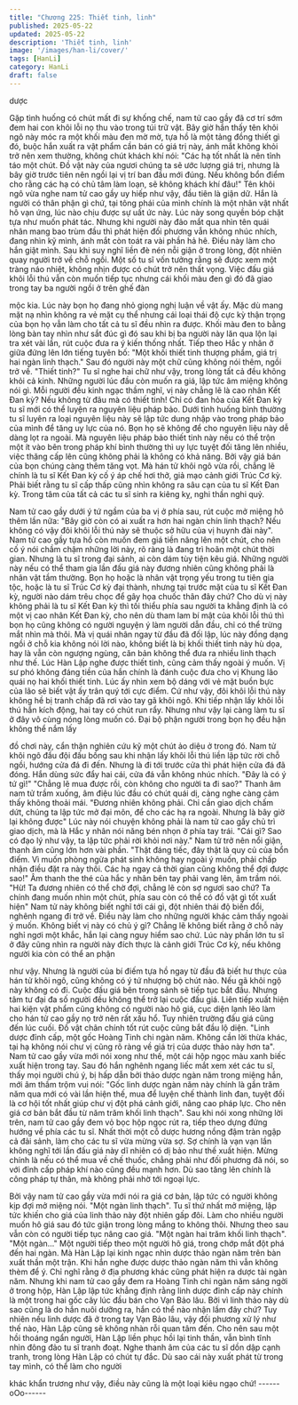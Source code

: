 ```yaml
---
title: "Chương 225: Thiết tinh, linh"
published: 2025-05-22
updated: 2025-05-22
description: 'Thiết tinh, linh'
image: '/images/han-li/cover/'
tags: [HanLi]
category: HanLi
draft: false
---
```


dược

Gặp tình huống có chút mất đi sự khống chế, nam tử cao gầy đã
cơ trí sớm đem hai con khôi lỗi nọ thu vào trong túi trữ vật.
Bây giờ hắn thấy tên khôi ngô này móc ra một khối màu đen mờ
mờ, tựa hồ là một tảng đồng thiết gì đó, buộc hắn xuất ra vật
phẩm cần bán có giá trị này, ánh mắt không khỏi trở nên xem
thường, không chút khách khí nói:
"Các hạ tốt nhất là nên tỉnh táo một chút. Đồ vật này của ngươi
chúng ta sẽ ước lượng giá trị, nhưng là bây giờ trước tiên nên
ngồi lại vị trí ban đầu mới đúng. Nếu không bổn điểm cho rằng
các hạ có chủ tâm làm loạn, sẽ không khách khí đâu!"
Tên khôi ngô vừa nghe nam tử cao gầy uy hiếp như vậy, đầu tiên
là giận dữ.
Hắn là người có thân phận gì chứ, tại tông phái của mình chính là
một nhân vật nhất hô vạn ứng, lúc nào chịu được sự uất ức này.
Lúc này song quyền bóp chặt tựa như muốn phát tác.
Nhưng khi người này đảo mắt qua nhìn tên quái nhân mang bao
trùm đầu thì phát hiện đối phương vẫn không nhúc nhích, đang
nhìn kỹ mình, ánh mắt còn toát ra vài phần hả hê. Điều này làm
cho hắn giật mình. Sau khi suy nghĩ liền đè nén nỗi giận ở trong
lòng, đột nhiên quay người trở về chỗ ngồi.
Một số tu sĩ vốn tưởng rằng sẽ được xem một tràng náo nhiệt,
không nhịn được có chút trở nên thất vọng.
Việc đấu giá khôi lỗi thú vẫn còn muốn tiếp tục nhưng cái khối
màu đen gì đó đã giao trong tay ba người ngồi ở trên ghế đàn

mộc kia. Lúc này bọn họ đang nhỏ giọng nghị luận về vật ấy. Mặc
dù mang mặt nạ nhìn không ra vẻ mặt cụ thể nhưng cái loại thái
độ cực kỳ thận trọng của bọn họ vẫn làm cho tất cả tu sĩ đều nhìn
ra được.
Khối màu đen to bằng lòng bàn tay nhìn như sắt đúc gì đó sau khi
bị ba người này lăn qua lộn lại tra xét vài lần, rút cuộc đưa ra ý
kiến thống nhất. Tiếp theo Hắc y nhân ở giữa đứng lên lớn tiếng
tuyên bố:
"Một khối thiết tinh thượng phẩm, giá trị hai ngàn linh thạch."
Sau đó người này một chữ cũng không nói thêm, ngồi trở về.
"Thiết tinh?"
Tu sĩ nghe hai chữ như vậy, trong lòng tất cả đều không khỏi cả
kinh. Những người lúc đầu còn muốn ra giá, lập tức âm miệng
không nói gì.
Mỗi người đều kinh ngạc thầm nghĩ, vị này chẳng lẽ là cao nhân
Kết Đan kỳ? Nếu không từ đâu mà có thiết tinh!
Chỉ có đan hỏa của Kết Đan kỳ tu sĩ mới có thể luyện ra nguyên
liệu pháp bảo. Dưới tình huống bình thường tu sĩ luyên ra loại
nguyên liệu này sẽ lập tức dung nhập vào trong pháp bảo của
mình để tăng uy lực của nó. Bọn họ sẽ không để cho nguyên liệu
này dễ dàng lọt ra ngoài.
Mà nguyên liệu pháp bảo thiết tinh này nếu có thể trộn một ít vào
bên trong pháp khí bình thường thì uy lực tuyệt đối tăng lên
nhiều, việc thăng cấp lên cũng không phải là không có khả năng.
Bởi vậy giá bán của bọn chúng càng thêm tăng vọt.
Mà hán tử khôi ngô vừa rồi, chẳng lẽ chính là tu sĩ Kết Đan kỳ cố
ý áp chế hơi thở, giả mạo cảnh giới Trúc Cơ kỳ. Phải biết rằng tu
sĩ cấp thấp cũng nhìn không ra sâu cạn của tu sĩ Kết Đan kỳ.
Trong tâm của tất cả các tu sĩ sinh ra kiêng kỵ, nghi thần nghi quỷ.

Nam tử cao gầy dưới ý tứ ngầm của ba vị ở phía sau, rút cuộc
mở miệng hô thêm lần nữa:
"Bây giờ còn có ai xuất ra hơn hai ngàn chín linh thạch? Nếu
không có vậy đôi khôi lỗi thú này sẽ thuộc sở hữu của vị huynh
đài này".
Nam tử cao gầy tựa hồ còn muốn đem giá tiền nâng lên một chút,
cho nên cố ý nói chầm chậm những lời này, rõ ràng là đang trì
hoãn một chút thời gian.
Nhưng là tu sĩ trong đại sảnh, ai còn dám tùy tiện kêu giá.
Những người này nếu có thể tham gia lần đấu giá này đương
nhiên cũng không phải là nhân vật tầm thường. Bọn họ hoặc là
nhân vật trọng yếu trong tu tiên gia tộc, hoặc là tu sĩ Trúc Cơ kỳ
đại thành, nhưng tại trước mặt của tu sĩ Kết Đan kỳ, người nào
dám trêu chọc để gây họa chuốc thân đây chứ?
Cho dù vị này không phải là tu sĩ Kết Đan kỳ thì tối thiểu phía sau
người ta khẳng định là có một vị cao nhân Kết Đan kỳ, cho nên dù
tham lam bí mật của khôi lỗi thú thì bọn họ cũng không có người
nguyện ý làm người dẫn đầu, chỉ có thể trừng mắt nhìn mà thôi.
Mà vị quái nhân ngay từ đầu đã đối lập, lúc này đồng dạng ngồi ở
chỗ kia không nói lời nào, không biết là bị khối thiết tinh này hù
dọa, hay là vẫn còn ngượng ngùng, căn bản không thể đưa ra
nhiều linh thạch như thế.
Lúc Hàn Lập nghe được thiết tinh, cũng cảm thấy ngoài ý muốn.
Vị sư phó không đáng tiền của hắn chính là đánh cuộc đưa cho vị
Khung lão quái nọ hai khối thiết tinh. Lúc ấy nhìn xem bộ dáng với
vẻ mặt buồn bực của lão sẽ biết vật ấy trân quý tới cực điểm.
Cứ như vậy, đôi khôi lỗi thú này không hề bị tranh chấp đã rơi vào
tay gã khôi ngô. Khi tiếp nhận lấy khôi lỗi thú hắn kích động, hai
tay có chút run rẩy.
Nhưng như vậy lại càng làm tu sĩ ở đây vô cùng nóng lòng muốn
có. Đại bộ phận người trong bọn họ đều hận không thể nắm lấy

đồ chơi này, cẩn thận nghiên cứu kỹ một chút ảo diệu ở trong đó.
Nam tử khôi ngô đầu đội đấu bồng sau khi nhận lấy khôi lỗi thú
liền lập tức rời chỗ ngồi, hướng cửa đá đi đến. Nhưng là đi tới
trước cửa thì phát hiện cửa đá đã đóng.
Hắn dùng sức đẩy hai cái, cửa đá vẫn không nhúc nhích.
"Đây là có ý tứ gì!"
"Chẳng lẽ mua được rồi, còn không cho người ta đi sao?" Thanh
âm nam tử trầm xuống, âm điệu lúc đầu có chút quái dị, càng
nghe càng cảm thấy không thoải mái.
"Đương nhiên không phải. Chỉ cần giao dịch chấm dứt, chúng ta
lập tức mở đại môn, để cho các hạ ra ngoài. Nhưng là bây giờ lại
không được" Lúc này nói chuyện không phải là nam tử cao gầy
chủ trì giao dịch, mà là Hắc y nhân nói năng bén nhọn ở phía tay
trái.
"Cái gì? Sao có đạo lý như vậy, ta lập tức phải rời khỏi nơi này."
Nam tử trở nên nổi giận, thanh âm cũng lớn hơn vài phần.
"Thật đáng tiếc, đây thật là quy củ của bổn điếm. Vì muốn phòng
ngừa phát sinh không hay ngoài ý muốn, phải chấp nhận điều đặt
ra này thôi. Các hạ ngay cả thời gian cũng không thể đợi được
sao!" Âm thanh the thé của hắc y nhân bên tay phải vang lên, âm
trầm nói.
"Hừ! Ta đương nhiên có thể chờ đợi, chẳng lẽ còn sợ ngươi sao
chứ? Ta chính đang muốn nhìn một chút, phía sau còn có thể có
đồ vật gì tốt xuất hiện" Nam tử này không biết nghĩ tới cái gì, đột
nhiên thái độ biến đổi, nghênh ngang đi trở về.
Điều này làm cho những người khác cảm thấy ngoài ý muốn.
Không biết vị này có chủ ý gì? Chẳng lẽ không biết rằng ở chỗ
này nghỉ ngơi một khắc, hắn lại càng nguy hiểm sao chứ.
Lúc này phần lớn tu sĩ ở đây cũng nhìn ra người này đích thực là
cảnh giới Trúc Cơ kỳ, nếu không người kia còn có thể an phận

như vậy. Nhưng là người của bí điếm tựa hồ ngay từ đầu đã biết
hư thực của hán tử khôi ngô, cũng không có ý tứ nhượng bộ chút
nào.
Nếu gã khôi ngộ này không có đi. Cuộc đấu giá bên trong sảnh sẽ
tiếp tục bắt đầu. Nhưng tâm tư đại đa số người đều không thể trở
lại cuộc đấu giá. Liên tiếp xuất hiện hai kiện vật phẩm cũng không
có người nào hô giá, cục diện lạnh lẽo làm cho hán tử cao gầy nọ
trở nên rất xấu hổ.
Tuy nhiên trường đấu giá cũng đến lúc cuối. Đồ vật chân chính tốt
rút cuộc cũng bắt đầu lộ diện.
"Linh dược đỉnh cấp, một gốc Hoàng Tinh chi ngàn năm. Không
cần lời thừa khác, tại hạ không nói chư vị cũng rõ ràng về giá trị
của dược thảo này hơn ta".
Nam tử cao gầy vừa mới nói xong như thế, một cái hộp ngọc màu
xanh biếc xuất hiện trong tay.
Sau đó hắn nghênh ngang liếc mắt xem xét các tu sĩ, thấy mọi
người chú ý, bị hấp dẫn bởi thảo dược ngàn năm trong miệng
hắn, mới âm thầm trộm vui nói:
"Gốc linh dược ngàn năm này chính là gần trăm năm qua mới có
vài lần hiện thế, mua để luyện chế thành linh đan, tuyệt đối là cơ
hội tốt nhất giúp chư vị đột phá cảnh giới, nâng cao pháp lực. Cho
nên giá cơ bản bắt đầu từ năm trăm khối linh thạch".
Sau khi nói xong những lời trên, nam tử cao gầy đem vỏ bọc hộp
ngọc rút ra, tiếp theo dựng đứng hướng về phía các tu sĩ.
Nhất thời một cỗ dược hương nồng đậm tràn ngập cả đải sảnh,
làm cho các tu sĩ vừa mừng vừa sợ.
Sợ chính là vạn vạn lần không nghĩ tới lần đấu giá này dĩ nhiên
có dị bảo như thế xuất hiện. Mừng chính là nếu có thể mua về
chế thuốc, chẳng phải như đối phương đã nói, so với đỉnh cấp
pháp khí nào cũng đều mạnh hơn. Dù sao tăng lên chính là công
pháp tự thân, mà không phải nhờ tới ngoại lực.

Bởi vậy nam tử cao gầy vừa mới nói ra giá cơ bản, lập tức có
người không kịp đợi mở miệng nói.
"Một ngàn linh thạch".
Tu sĩ thứ nhất mở miệng, lập tức khiến cho giá của linh thảo này
đột nhiên gấp đôi. Làm cho nhiều người muốn hô giá sau đó tức
giận trong lòng mắng to không thôi. Nhưng theo sau vẫn còn có
người tiếp tục nâng cao giá.
"Một ngàn hai trăm khối linh thạch".
"Một ngàn…"
Một người tiếp theo một người hô giá, trong chớp mắt đột phá
đến hai ngàn. Mà Hàn Lập lại kinh ngạc nhìn dược thảo ngàn
năm trên bàn xuất thần một trận.
Khi hắn nghe được dược thảo ngàn năm thì vẫn không thèm để
ý. Chỉ nghĩ rằng ở địa phương khác cũng phát hiện ra dược tài
ngàn năm.
Nhưng khi nam tử cao gầy đem ra Hoàng Tinh chi ngàn năm sáng
ngời ở trong hộp, Hàn Lập lập tức khẳng định rằng linh dược đỉnh
cấp này chính là một trong hai gốc cây lúc đầu bán cho Vạn Bảo
lâu. Bởi vì linh thảo này dù sao cũng là do hắn nuôi dưỡng ra,
hắn có thể nào nhận lầm đây chứ?
Tuy nhiên nếu linh dược đã ở trong tay Vạn Bảo lâu, vậy đối
phương xử lý như thế nào, Hàn Lập cũng sẽ không nhàn rỗi quan
tâm đến. Cho nên sau một hồi thoáng ngẩn người, Hàn Lập liền
phục hồi lại tinh thần, vẫn bình tĩnh nhìn đông đảo tu sĩ tranh
đoạt.
Nghe thanh âm của các tu sĩ dồn dập cạnh tranh, trong lòng Hàn
Lập có chút tự đắc.
Dù sao cái này xuất phát từ trong tay mình, có thể làm cho người

khác khẩn trương như vậy, điều này cũng là một loại kiêu ngạo
chứ!
------oOo------
